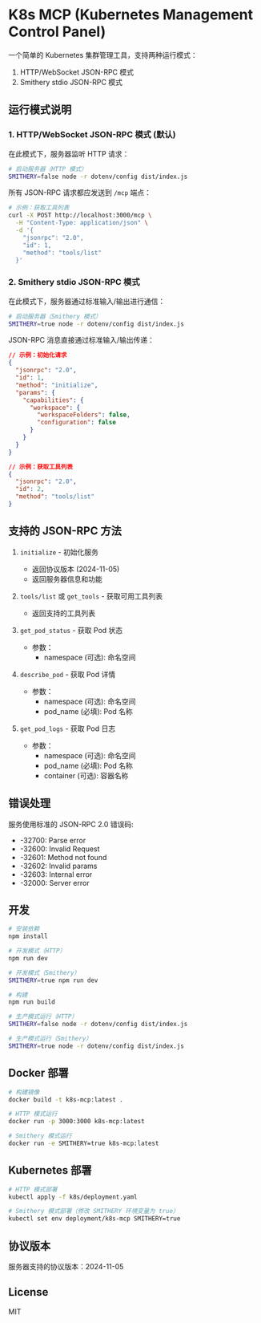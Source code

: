 # K8s MCP (Kubernetes Management Control Panel)

一个简单的 Kubernetes 集群管理工具，支持两种运行模式：
1. HTTP/WebSocket JSON-RPC 模式
2. Smithery stdio JSON-RPC 模式

## 运行模式说明

### 1. HTTP/WebSocket JSON-RPC 模式 (默认)

在此模式下，服务器监听 HTTP 请求：
```bash
# 启动服务器（HTTP 模式）
SMITHERY=false node -r dotenv/config dist/index.js
```

所有 JSON-RPC 请求都应发送到 `/mcp` 端点：
```bash
# 示例：获取工具列表
curl -X POST http://localhost:3000/mcp \
  -H "Content-Type: application/json" \
  -d '{
    "jsonrpc": "2.0",
    "id": 1,
    "method": "tools/list"
  }'
```

### 2. Smithery stdio JSON-RPC 模式

在此模式下，服务器通过标准输入/输出进行通信：
```bash
# 启动服务器（Smithery 模式）
SMITHERY=true node -r dotenv/config dist/index.js
```

JSON-RPC 消息直接通过标准输入/输出传递：
```json
// 示例：初始化请求
{
  "jsonrpc": "2.0",
  "id": 1,
  "method": "initialize",
  "params": {
    "capabilities": {
      "workspace": {
        "workspaceFolders": false,
        "configuration": false
      }
    }
  }
}

// 示例：获取工具列表
{
  "jsonrpc": "2.0",
  "id": 2,
  "method": "tools/list"
}
```

## 支持的 JSON-RPC 方法

1. `initialize` - 初始化服务
   - 返回协议版本 (2024-11-05)
   - 返回服务器信息和功能

2. `tools/list` 或 `get_tools` - 获取可用工具列表
   - 返回支持的工具列表

3. `get_pod_status` - 获取 Pod 状态
   - 参数：
     - namespace (可选): 命名空间

4. `describe_pod` - 获取 Pod 详情
   - 参数：
     - namespace (可选): 命名空间
     - pod_name (必填): Pod 名称

5. `get_pod_logs` - 获取 Pod 日志
   - 参数：
     - namespace (可选): 命名空间
     - pod_name (必填): Pod 名称
     - container (可选): 容器名称

## 错误处理

服务使用标准的 JSON-RPC 2.0 错误码:
- -32700: Parse error
- -32600: Invalid Request
- -32601: Method not found
- -32602: Invalid params
- -32603: Internal error
- -32000: Server error

## 开发

```bash
# 安装依赖
npm install

# 开发模式（HTTP）
npm run dev

# 开发模式（Smithery）
SMITHERY=true npm run dev

# 构建
npm run build

# 生产模式运行（HTTP）
SMITHERY=false node -r dotenv/config dist/index.js

# 生产模式运行（Smithery）
SMITHERY=true node -r dotenv/config dist/index.js
```

## Docker 部署

```bash
# 构建镜像
docker build -t k8s-mcp:latest .

# HTTP 模式运行
docker run -p 3000:3000 k8s-mcp:latest

# Smithery 模式运行
docker run -e SMITHERY=true k8s-mcp:latest
```

## Kubernetes 部署

```bash
# HTTP 模式部署
kubectl apply -f k8s/deployment.yaml

# Smithery 模式部署（修改 SMITHERY 环境变量为 true）
kubectl set env deployment/k8s-mcp SMITHERY=true
```

## 协议版本

服务器支持的协议版本：2024-11-05

## License

MIT